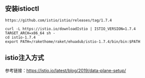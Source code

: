 ## 安装istioctl
```
https://github.com/istio/istio/releases/tag/1.7.4

curl -L https://istio.io/downloadIstio | ISTIO_VERSION=1.7.4 TARGET_ARCH=x86_64 sh -
cd istio-1.7.4
export PATH=/rakethome/raket/ehuadub/istio-1.7.4/bin/bin:$PATH
```

## istio注入方式
参考链接：https://istio.io/latest/blog/2019/data-plane-setup/


